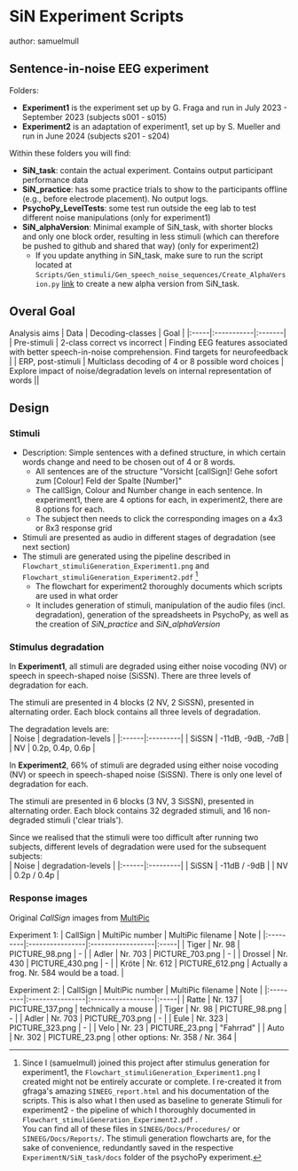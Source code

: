 # SiN Experiment Scripts
author: samuelmull

## Sentence-in-noise EEG experiment 

Folders: 
- **Experiment1** is the experiment set up by G. Fraga and run in July 2023 - September 2023 (subjects s001 - s015)
- **Experiment2** is an adaptation of experiment1, set up by S. Mueller and run in June 2024 (subjects s201 - s204)

Within these folders you will find:
- **SiN_task**: contain the actual experiment. Contains output participant performance data
- **SiN_practice**: has some practice trials to show to the participants offline (e.g., before electrode placement). No output logs.
- **PsychoPy_LevelTests**: some test run outside the eeg lab to test different noise manipulations (only for experiment1)
- **SiN_alphaVersion**: Minimal example of SiN_task, with shorter blocks and only one block order, resulting in less stimuli (which can therefore be pushed to github and shared that way) (only for experiment2)
    - If you update anything in SiN_task, make sure to run the script located at `Scripts/Gen_stimuli/Gen_speech_noise_sequences/Create_AlphaVersion.py` [link](../Gen_stimuli/Gen_speech_noise_sequences/Create_AlphaVersion.py) to create a new alpha version from SiN_task.

## Overal Goal

Analysis aims
| Data | Decoding-classes | Goal | 
|:-----|:-----------|:-------|
| Pre-stimuli | 2-class correct vs incorrect  | Finding EEG features associated with better speech-in-noise comprehension. Find targets for neurofeedback | 
| ERP, post-stimuli | Multiclass decoding of 4 or 8 possible word choices  | Explore impact of noise/degradation levels on internal representation of words  ||

## Design

### Stimuli 

- Description: Simple sentences with a defined structure, in which certain words change and need to be chosen out of 4 or 8 words.
    - All sentences are of the structure "Vorsicht [callSign]! Gehe sofort zum [Colour] Feld der Spalte [Number]"
    - The callSign, Colour and Number change in each sentence. In experiment1, there are 4 options for each, in experiment2, there are 8 options for each.
    - The subject then needs to click the corresponding images on a 4x3 or 8x3 response grid
- Stimuli are presented as audio in different stages of degradation (see next section)
- The stimuli are generated using the pipeline described in `Flowchart_stimuliGeneration_Experiment1.png` and `Flowchart_stimuliGeneration_Experiment2.pdf` [^1]
    - The flowchart for experiment2 thoroughly documents which scripts are used in what order
    - It includes generation of stimuli, manipulation of the audio files (incl. degradation), generation of the spreadsheets in PsychoPy, as well as the creation of *SiN_practice* and *SiN_alphaVersion*
    
[^1]: Since I (samuelmull) joined this project after stimulus generation for experiment1, the `Flowchart_stimuliGeneration_Experiment1.png` I created might not be entirely accurate or complete. I re-created it from gfraga's amazing `SINEEG_report.html` and his documentation of the scripts. This is also what I then used as baseline to generate Stimuli for experiment2 - the pipeline of which I thoroughly documented in `Flowchart_stimuliGeneration_Experiment2.pdf` .  
    You can find all of these files in `SINEEG/Docs/Procedures/` or `SINEEG/Docs/Reports/`. The stimuli generation flowcharts are, for the sake of convenience, redundantly saved in the respective `ExperimentN/SiN_task/docs` folder of the psychoPy experiment.    
    
### Stimulus degradation

In **Experiment1**, all stimuli are degraded using either noise vocoding (NV) or speech in speech-shaped noise (SiSSN). There are three levels of degradation for each.    

The stimuli are presented in 4 blocks (2 NV, 2 SiSSN), presented in alternating order. Each block contains all three levels of degradation.  

The degradation levels are:  
| Noise | degradation-levels |
|:------|:---------|
| SiSSN | -11dB, -9dB, -7dB |
| NV | 0.2p, 0.4p, 0.6p |

In **Experiment2**, 66% of stimuli are degraded using either noise vocoding (NV) or speech in speech-shaped noise (SiSSN). There is only one level of degradation for each.  

The stimuli are presented in 6 blocks (3 NV, 3 SiSSN), presented in alternating order. Each block contains 32 degraded stimuli, and 16 non-degraded stimuli ('clear trials').  

Since we realised that the stimuli were too difficult after running two subjects, different levels of degradation were used for the subsequent subjects:  
| Noise | degradation-levels |
|:------|:---------|
| SiSSN | -11dB / -9dB |
| NV | 0.2p / 0.4p |

### Response images

Original *CallSign* images from [MultiPic](https://doi.org/10.1080/17470218.2017.1310261) 

Experiment 1:
| CallSign | MultiPic number | MultiPic filename | Note |
|:---------|:----------------|:------------------|:-----|
| Tiger | Nr. 98 | PICTURE_98.png | - |
| Adler | Nr. 703 | PICTURE_703.png | - |
| Drossel | Nr. 430 | PICTURE_430.png | - |
| Kröte | Nr. 612 | PICTURE_612.png | Actually a frog. Nr. 584 would be a toad. |

Experiment 2:
| CallSign | MultiPic number | MultiPic filename | Note |
|:---------|:----------------|:------------------|:-----|
| Ratte | Nr. 137 | PICTURE_137.png | technically a mouse |
| Tiger | Nr. 98 | PICTURE_98.png | - |
| Adler | Nr. 703 | PICTURE_703.png | - |
| Eule | Nr. 323 | PICTURE_323.png | - |
| Velo | Nr. 23 | PICTURE_23.png | "Fahrrad" |
| Auto | Nr. 302 | PICTURE_23.png | other options: Nr. 358 / Nr. 364 |
